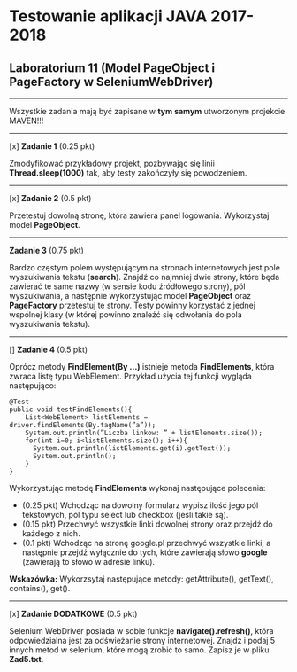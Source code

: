 # Testowanie aplikacji JAVA 2017-2018
## Laboratorium 11 (Model PageObject i PageFactory w SeleniumWebDriver)

-------------------------------------------

Wszystkie zadania mają być zapisane w **tym samym** utworzonym projekcie MAVEN!!!

-------------------------------------------

[x] **Zadanie 1** (0.25 pkt)

Zmodyfikować przykładowy projekt, pozbywając się linii **Thread.sleep(1000)** tak, aby testy zakończyły się powodzeniem.

-------------------------------------------

[x] **Zadanie 2** (0.5 pkt) 

Przetestuj dowolną stronę, która zawiera panel logowania. Wykorzystaj model **PageObject**. 

--------------------------------------------

**Zadanie 3** (0.75 pkt)

Bardzo częstym polem występującym na stronach internetowych jest pole wyszukiwania tekstu (**search**). Znajdź co najmniej dwie strony, które będa zawierać te same nazwy (w sensie kodu źródłowego strony), pól wyszukiwania, a następnie wykorzystując model **PageObject** oraz **PageFactory** przetestuj te strony. Testy powinny korzystać z jednej wspólnej klasy (w której powinno znaleźć się odwołania do pola wyszukiwania tekstu). 

-------------------------------------------

[] **Zadanie 4** (0.5 pkt)

Oprócz metody **FindElement(By ...)** istnieje metoda **FindElements**, która zwraca listę typu WebElement. Przykład użycia tej funkcji wygląda następująco: 

```
@Test
public void testFindElements(){
    List<WebElement> listElements = driver.findElements(By.tagName(”a”));
    System.out.println(”Liczba linkow: ” + listElements.size());
    for(int i=0; i<listElements.size(); i++){
      System.out.println(listElements.get(i).getText());
      System.out.println();
    }
}
```

Wykorzystując metodę **FindElements** wykonaj następujące polecenia: 

- (0.25 pkt) Wchodząc na dowolny formularz wypisz ilość jego pól tekstowych, pól typu select lub checkbox (jeśli takie są).
- (0.15 pkt) Przechwyć wszystkie linki dowolnej strony oraz przejdź do każdego z nich.
- (0.1 pkt) Wchodząc na stronę google.pl przechwyć wszystkie linki, a następnie przejdź wyłącznie do tych, które zawierają słowo **google** (zawierają to słowo w adresie linku).

**Wskazówka:** Wykorzsytaj następujące metody: getAttribute(), getText(), contains(), get().

-------------------------------------------

[x] **Zadanie DODATKOWE** (0.5 pkt)

Selenium WebDriver posiada w sobie funkcje **navigate().refresh()**, która odpowiedzialna jest za odświeżanie strony internetowej. Znajdź i podaj 5 innych metod w selenium, które mogą zrobić to samo. Zapisz je w pliku **Zad5.txt**.

